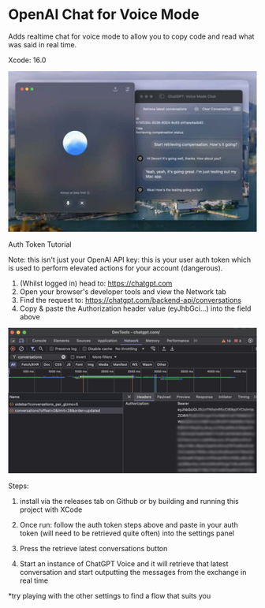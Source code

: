 # OpenAI Chat for Voice Mode

Adds realtime chat for voice mode to allow you to copy code and read what was said in real time.

Xcode: 16.0

![](/example.png)

Auth Token Tutorial

Note: this isn't just your OpenAI API key: this is your user auth token which is used to perform elevated actions for your account (dangerous).

1. (Whilst logged in) head to: https://chatgpt.com
2. Open your browser's developer tools and view the Network tab
3. Find the request to: https://chatgpt.com/backend-api/conversations
4. Copy & paste the Authorization header value (eyJhbGci...) into the field above

![Auth Token Tutorial](/oaiVoiceModeChat/Assets.xcassets/AuthTokenTutorial.imageset/auth-token-tutorial.png)

Steps:

1. install via the releases tab on Github or by building and running this project with XCode

2. Once run: follow the auth token steps above and paste in your auth token (will need to be retrieved quite often) into the settings panel

3. Press the retrieve latest conversations button

4. Start an instance of ChatGPT Voice and it will retrieve that latest conversation and start outputting the messages from the exchange in real time

\*try playing with the other settings to find a flow that suits you

